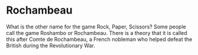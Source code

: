 # Rochambeau
What is the other name for the game Rock, Paper, Scissors? Some people call the game Roshambo or Rochambeau. There is a theory that it is called this after Comte de Rochambeau, a French nobleman who helped defeat the British during the Revolutionary War.
